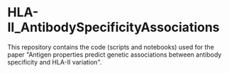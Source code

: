 # HLA-II_AntibodySpecificityAssociations

This repository contains the code (scripts and notebooks) used for the paper "Antigen properties predict genetic associations between antibody specificity and HLA-II variation".
